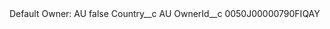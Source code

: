 <?xml version="1.0" encoding="UTF-8"?>
<CustomMetadata xmlns="http://soap.sforce.com/2006/04/metadata" xmlns:xsi="http://www.w3.org/2001/XMLSchema-instance" xmlns:xsd="http://www.w3.org/2001/XMLSchema">
    <label>Default Owner: AU</label>
    <protected>false</protected>
    <values>
        <field>Country__c</field>
        <value xsi:type="xsd:string">AU</value>
    </values>
    <values>
        <field>OwnerId__c</field>
        <value xsi:type="xsd:string">0050J00000790FIQAY</value>
    </values>
</CustomMetadata>
